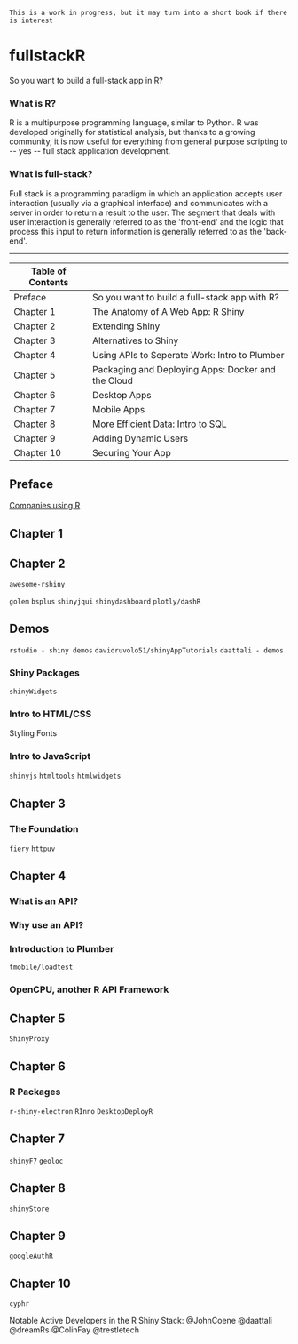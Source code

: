 `This is a work in progress, but it may turn into a short book if there is interest`

# fullstackR
So you want to build a full-stack app in R?

### What is R?
R is a multipurpose programming language, similar to Python. R was developed originally for statistical analysis, but thanks to a growing community, it is now useful for everything from general purpose scripting to -- yes -- full stack application development.

### What is full-stack?
Full stack is a programming paradigm in which an application accepts user interaction (usually via a graphical interface) and communicates with a server in order to return a result to the user. The segment that deals with user interaction is generally referred to as the 'front-end' and the logic that process this input to return information is generally referred to as the 'back-end'.

----
|Table of Contents| |
|---|---|
| Preface | So you want to build a full-stack app with R? |
| Chapter 1 | The Anatomy of A Web App: R Shiny |
| Chapter 2 | Extending Shiny |
| Chapter 3 | Alternatives to Shiny |
| Chapter 4 | Using APIs to Seperate Work: Intro to Plumber |
| Chapter 5 | Packaging and Deploying Apps: Docker and the Cloud |
| Chapter 6 | Desktop Apps |
| Chapter 7 | Mobile Apps |
| Chapter 8 | More Efficient Data: Intro to SQL |
| Chapter 9 | Adding Dynamic Users |
| Chapter 10 | Securing Your App |

## Preface
[Companies using R](https://github.com/ThinkR-open/companies-using-r)

## Chapter 1

## Chapter 2
`awesome-rshiny`

`golem`
`bsplus`
`shinyjqui`
`shinydashboard`
`plotly/dashR`

## Demos
`rstudio - shiny demos`
`davidruvolo51/shinyAppTutorials`
`daattali - demos`

### Shiny Packages
`shinyWidgets`

### Intro to HTML/CSS
Styling
Fonts

### Intro to JavaScript
`shinyjs`
`htmltools`
`htmlwidgets`
## Chapter 3

### The Foundation
`fiery`
`httpuv`

## Chapter 4

### What is an API?
### Why use an API?
### Introduction to Plumber

`tmobile/loadtest`
### OpenCPU, another R API Framework

## Chapter 5
`ShinyProxy`

## Chapter 6

### R Packages
`r-shiny-electron`
`RInno`
`DesktopDeployR`

## Chapter 7
`shinyF7`
`geoloc`

## Chapter 8
`shinyStore`

## Chapter 9
`googleAuthR`

## Chapter 10
`cyphr`

Notable Active Developers in the R Shiny Stack:
@JohnCoene
@daattali
@dreamRs
@ColinFay
@trestletech
